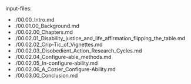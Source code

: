 input-files:
- ./00.00_Intro.md
- ./00.01.00_Background.md
- ./00.02.00_Chapters.md
- ./00.02.01_Disability_justice_and_life_affirmation_flipping_the_table.md
- ./00.02.02_Crip-Tic_of_Vignettes.md
- ./00.02.03_Disobedient_Action_Research_Cycles.md
- ./00.02.04_Configure-able_methods.md
- ./00.02.05_In-configure-ability.md
- ./00.02.06_A_Cozier_Configure-Ability.md
- ./00.03.00_Conclusion.md
